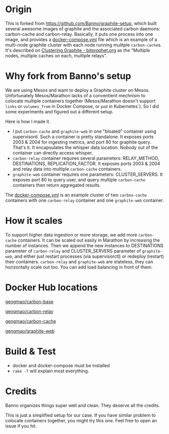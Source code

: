 # Origin

This is forked from https://github.com/Banno/graphite-setup, which built several awesome images of graphite and the associated carbon daemons: carbon-cache and carbon-relay. Basically, it puts one process into one image, and provides a [docker-compose.yml](https://github.com/Banno/graphite-setup/blob/master/docker-compose.yml) file which is an example of a multi-node graphite cluster with each node running mulitple `carbon-cache`s. It's described on [Clustering Graphite - bitprophet.org](http://bitprophet.org/blog/2013/03/07/graphite/) as the "Multiple nodes, multiple caches on each, multiple relays".

# Why fork from Banno's setup

We are using Mesos and want to deploy a Graphite cluster on Mesos. Unfortunately Mesos/Marathon lacks of a conventient mechnism to colocate multiple containers together (Mesos/Marathon doesn't support `links` or `volumes_from` in Docker Compose, or `pod` in Kubernetes`). So I did some experiments and figured out a different setup. 

Here is how I made it. 
- I put `carbon-cache` and `graphite-web` in one "bloated" container using supervisord. Such a container is pretty standalone. It exposes ports 2003 & 2004 for ingesting metrics, and port 80 for graphite query. That's it. It encapsulates the whisper data location. Nobody out of the container can directly access whisper.  
- `carbon-relay` container requires several parameters: RELAY_METHOD, DESTINATIONS, REPLICATION_FACTOR. It exposes ports 2003 & 2004 and relay data into multiple `carbon-cache` containers. 
- `graphite-web` container requires one parameters: CLUSTER_SERVERS. It exposes port 80 to query user, and query multiple `carbon-cache` containers then return aggregated results. 

The [docker-compose.yml](https://github.com/gengmao/graphite-setup/blob/master/docker-compose.yml) is an example cluster of two `carbon-cache` containers with one `carbon-relay` container and one `graphite-web` container. 

# How it scales

To support higher data ingestion or more storage, we add more `carbon-cache` containers. It can be scaled out easily in Marathon by increasing the number of instances. Then we append the new instances to DESTINATIONS parameter of `carbon-relay` and CLUSTER_SERVERS parameter of `graphite-web`, and either just restart processes (via supervisorctl) or redeploy (restart) their containers. 
`carbon-relay` and `graphite-web` are stateless, they can horizontally scale out too. You can add load balancing in front of them. 

# Docker Hub locations

[gengmao/carbon-base](https://hub.docker.com/r/gengmao/carbon-base/)

[gengmao/carbon-relay](https://hub.docker.com/r/gengmao/carbon-relay/)

[gengmao/carbon-cache](https://hub.docker.com/r/gengmao/carbon-cache/)

[gengmao/graphite-web](https://hub.docker.com/r/gengmao/graphite-web/)

# Build & Test

- docker and docker-compose must be installed
- `rake -T` will explain most everything. 

# Credits

Banno organizes things super well and clean. They deserve all the credits. 

This is just a simplified setup for our case. If you have similar problem to colocate containers together, you might try this one. Feel free to open an issue if you hit. 

 


